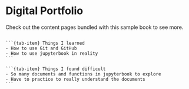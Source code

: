 # Digital Portfolio

Check out the content pages bundled with this sample book to see more.

```{tableofcontents}
```

````{tab-set}
```{tab-item} Things I learned
- How to use Git and GitHub
- How to use jupyterbook in reality
```

```{tab-item} Things I found difficult
- So many documents and functions in jupyterbook to explore
- Have to practice to really understand the documents
```
````
